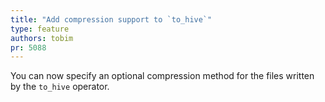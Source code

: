 ```yaml
---
title: "Add compression support to `to_hive`"
type: feature
authors: tobim
pr: 5088
---
```


You can now specify an optional compression method for the files written by the
`to_hive` operator.
